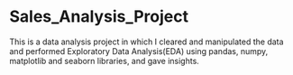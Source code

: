 # Sales_Analysis_Project
This is a data analysis project in which I cleared and manipulated the data and performed Exploratory Data Analysis(EDA) using pandas, numpy, matplotlib and seaborn libraries, and gave insights.
